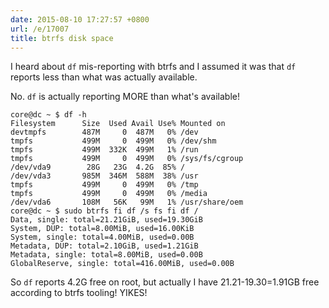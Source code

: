 ```yaml
---
date: 2015-08-10 17:27:57 +0800
url: /e/17007
title: btrfs disk space
---
```




I heard about `df` mis-reporting with btrfs and I assumed it was that `df` reports less than what was actually available.

No. `df` is actually reporting MORE than what's available!


	core@dc ~ $ df -h
	Filesystem      Size  Used Avail Use% Mounted on
	devtmpfs        487M     0  487M   0% /dev
	tmpfs           499M     0  499M   0% /dev/shm
	tmpfs           499M  332K  499M   1% /run
	tmpfs           499M     0  499M   0% /sys/fs/cgroup
	/dev/vda9        28G   23G  4.2G  85% /
	/dev/vda3       985M  346M  588M  38% /usr
	tmpfs           499M     0  499M   0% /tmp
	tmpfs           499M     0  499M   0% /media
	/dev/vda6       108M   56K   99M   1% /usr/share/oem
	core@dc ~ $ sudo btrfs fi df /s fs fi df /
	Data, single: total=21.21GiB, used=19.30GiB
	System, DUP: total=8.00MiB, used=16.00KiB
	System, single: total=4.00MiB, used=0.00B
	Metadata, DUP: total=2.10GiB, used=1.21GiB
	Metadata, single: total=8.00MiB, used=0.00B
	GlobalReserve, single: total=416.00MiB, used=0.00B


So `df` reports 4.2G free on root, but actually I have 21.21-19.30=1.91GB free according to btrfs tooling! YIKES!
